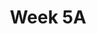 ---
published: true
layout: post
title: Week 5A
category: 
  - ahac
  - Advanced HTML & CSS
tag: "AHAC"
name: "week5a"
---